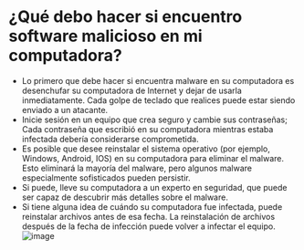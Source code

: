 [Title]: # (¿Qué debo hacer si encuentro malware en mi computadora?)
[Difficulty]: # (Principiante)
[Order]: # (8)

# ¿Qué debo hacer si encuentro software malicioso en mi computadora?

*	Lo primero que debe hacer si encuentra malware en su computadora es desenchufar su computadora de Internet y dejar de usarla inmediatamente. Cada golpe de teclado que realices puede estar siendo enviado a un atacante.
*	Inicie sesión en un equipo que crea seguro y cambie sus contraseñas; Cada contraseña que escribió en su computadora mientras estaba infectada debería considerarse comprometida.
*	Es posible que desee reinstalar el sistema operativo (por ejemplo, Windows, Android, IOS) en su computadora para eliminar el malware. Esto eliminará la mayoría del malware, pero algunos malware especialmente sofisticados pueden persistir.
*	Si puede, lleve su computadora a un experto en seguridad, que puede ser capaz de descubrir más detalles sobre el malware.
*	Si tiene alguna idea de cuándo su computadora fue infectada, puede reinstalar archivos antes de esa fecha. La reinstalación de archivos después de la fecha de infección puede volver a infectar el equipo.
![image](malware5.png)
